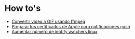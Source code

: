 # How to's
 - [Convertir video a GIF usando ffmpeg](https://github.com/BinPar/BinPar/blob/master/howtos/videoToGif.md)
 - [Preparar los certificados de Apple para notificaciones push](https://github.com/BinPar/BinPar/blob/master/howtos/configApplePushCerts.md)
 - [Aumentar número de inotify watchers linux](https://github.com/BinPar/BinPar/blob/master/howtos/incAmountInotifyWatchers.md)